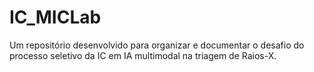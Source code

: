 # IC_MICLab
Um repositório desenvolvido para organizar e documentar o desafio do processo seletivo da IC em IA multimodal na triagem de Raios-X.
